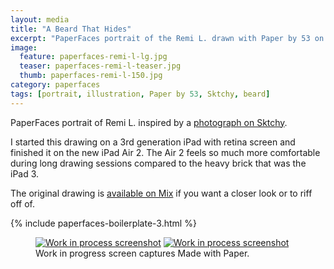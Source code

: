 ```yaml
---
layout: media
title: "A Beard That Hides"
excerpt: "PaperFaces portrait of the Remi L. drawn with Paper by 53 on an iPad."
image: 
  feature: paperfaces-remi-l-lg.jpg
  teaser: paperfaces-remi-l-teaser.jpg
  thumb: paperfaces-remi-l-150.jpg
category: paperfaces
tags: [portrait, illustration, Paper by 53, Sktchy, beard]
---
```


PaperFaces portrait of Remi L. inspired by a [photograph on Sktchy](http://sktchy.com/wIZBLC).

I started this drawing on a 3rd generation iPad with retina screen and finished it on the new iPad Air 2. The Air 2 feels so much more comfortable during long drawing sessions compared to the heavy brick that was the iPad 3.

The original drawing is [available on Mix](https://mix.fiftythree.com/11098-Michael-Rose/513427) if you want a closer look or to riff off of.

{% include paperfaces-boilerplate-3.html %}

<figure class="half">
  <a href="{{ site.url }}/images/paperfaces-remi-l-process-1-lg.jpg"><img src="{{ site.url }}/images/paperfaces-remi-l-process-1-600.jpg" alt="Work in process screenshot"></a>
  <a href="{{ site.url }}/images/paperfaces-remi-l-process-2-lg.jpg"><img src="{{ site.url }}/images/paperfaces-remi-l-process-2-600.jpg" alt="Work in process screenshot"></a>
  <figcaption>Work in progress screen captures Made with Paper.</figcaption>
</figure>